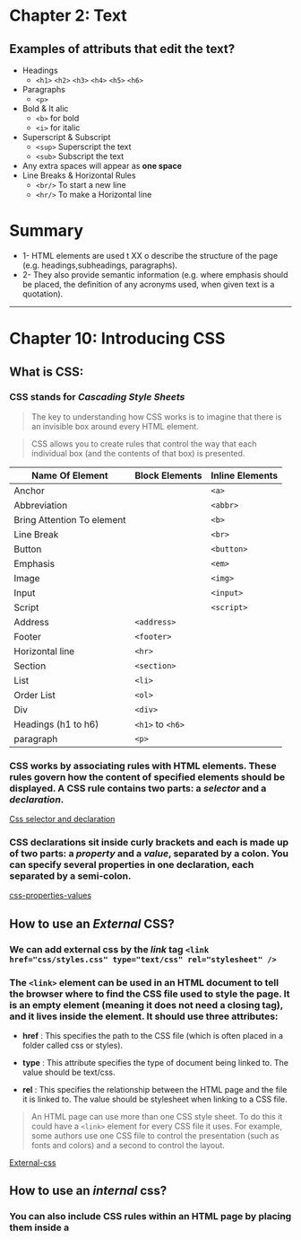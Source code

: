 # Chapter 2: Text

## Examples of attributs that edit the text?
  * Headings
    * `<h1>` `<h2>` `<h3>` `<h4>` `<h5>` `<h6>`
  * Paragraphs
    * `<p>`
  * Bold & It alic
    * `<b>` for bold
    * `<i>` for italic
  * Superscript & Subscript
    * `<sup>` Superscript the text 
    * `<sub>` Subscript the text
  * Any extra spaces will appear as **one space**
  * Line Breaks & Horizontal Rules
    * `<br/>` To start a new line
    * `<hr/>` To make a Horizontal line

# Summary 
  - 1- HTML elements are used t XX o describe the structure of the page (e.g. headings,subheadings, paragraphs).
  - 2- They also provide semantic information (e.g. where emphasis should be placed, the definition of any acronyms used, when given text is a quotation).
--------------------------------

# Chapter 10: Introducing CSS

## What is CSS:
### CSS stands for **_Cascading Style Sheets_**

>The key to understanding how CSS works is to imagine that there is an invisible box around every HTML element.

>CSS allows you to create rules that control the way that each individual box (and the contents of that box) is presented.

Name Of Element | Block Elements | Inline Elements
--------------- | -------------- | ---------------
Anchor |  | `<a>` | 
Abbreviation |  |`<abbr>`
Bring Attention To element | | `<b>`
Line Break |  | `<br>`
Button |  | `<button>`
Emphasis |  | `<em>`
Image |  | `<img>`
Input |  | `<input>`
Script |  | `<script>`
Address | `<address>` | 
Footer | `<footer>` | 
Horizontal line | `<hr>` | 
Section | `<section>` | 
List | `<li>` | 
Order List | `<ol>` | 
Div | `<div>` | 
Headings (h1 to h6) | `<h1>` to `<h6>`
paragraph | `<p>` |

### CSS works by associating rules with HTML elements. These rules govern how the content of specified elements should be displayed. A CSS rule contains two parts: a **_selector_** and a **_declaration_**.

[Css selector and declaration](https://github.com/noureddein/reading-notes-201/blob/main/img/css-selector-declaration.png?raw=true)

### CSS declarations sit inside curly brackets and each is made up of two parts: a **_property_** and a **_value_**, separated by a colon. You can specify several properties in one declaration, each separated by a semi-colon.

[css-properties-values]()

## How to use an _External_ CSS?
### We can add external css by the _link_ tag `<link href="css/styles.css" type="text/css" rel="stylesheet" />`

### The `<link>` element can be used in an HTML document to tell the browser where to find the CSS file used to style the page. It is an empty element (meaning it does not need a closing tag), and it lives inside the <head> element. It should use three attributes:
   * __href__ : This specifies the path to the CSS file (which is often placed in a folder called css or styles).

   * __type__ : This attribute specifies the type of document being linked to. The value should be text/css.

   * __rel__ : This specifies the relationship between the HTML page and the file it is linked to. The value should be stylesheet when linking to a CSS file.

>An HTML page can use more than one CSS style sheet. To do this it could have a `<link>` element for every CSS file it uses. For example, some authors use one CSS file to control the presentation (such as fonts and colors) and a second to control the layout.

[External-css]()

## How to use an _internal_ css?
### You can also include CSS rules within an HTML page by placing them inside a <style> element, which usually sits inside the `<head>` element of the page.

### The <style> element should use the type attribute to indicate that the styles are specified in CSS. The value should be text/css.

[Internal-css]()

## CSS Selectors
[css-selectors-table]()

## Priority of CSS rules
#### _LAST RULE_ : If the two selectors are identical, the latter of the two will take precedence. Here you can see the second i selector takes precedence over the first.
#### _SPECIFICITY_ : If one selector is more specific than the others, the more specific rule will take precedence over more general ones.
#### _IMPORTANT_ You can add !important after any property value to indicate that it should be considered more important than other rules that apply to the same element.



